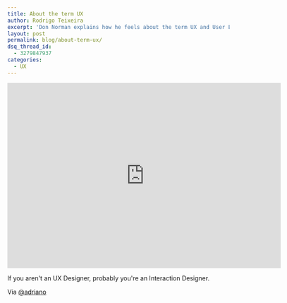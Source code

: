 ```yaml
---
title: About the term UX
author: Rodrigo Teixeira
excerpt: 'Don Norman explains how he feels about the term UX and User Experience'
layout: post
permalink: blog/about-term-ux/
dsq_thread_id:
  - 3279847937
categories:
  - UX
---
```


<div class="videoWrapper">
  <iframe width="620" height="420" src="https://www.youtube.com/embed/9BdtGjoIN4E" frameborder="0" allowfullscreen></iframe>
</div>

If you aren't an UX Designer, probably you're an Interaction Designer. 

Via [@adriano](https://twitter.com/adriano)